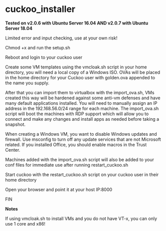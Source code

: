 # cuckoo_installer

**Tested on v2.0.6 with Ubuntu Server 16.04 AND v2.0.7 with Ubuntu Server 18.04**

Limited error and input checking, use at your own risk!

Chmod +x and run the setup.sh

Reboot and login to your cuckoo user

Create some VM templates using the vmcloak.sh script in your home directory, you will need a local copy of a Windows ISO.
OVAs will be placed in the home directory for your Cuckoo user with golden.ova appended to the name you supply.

After that you can import them to virtualbox with the import_ova.sh, VMs created this way will be hardened against
some anti-vm defenses and have many default applications installed. You will need to manually assign an IP address 
in the 192.168.56.0/24 range for each machine. The import_ova.sh script will boot the machines with RDP support which 
will allow you to connect and make any changes and install apps as needed before taking a snapshot.

When creating a Windows VM, you want to disable Windows updates and firewall. Use msconfig to turn off any update services that are not Microsoft related. If you installed Office, you should enable macros in the Trust Center. 

Machines added with the import_ova.sh script will also be added to your conf files for immediate use after running restart_cuckoo.sh

Start cuckoo with the restart_cuckoo.sh script on your cuckoo user in their home directory

Open your browser and point it at your host IP:8000

FIN

**Notes**

If using vmcloak.sh to install VMs and you do not have VT-x, you can only use 1 core and x86!
